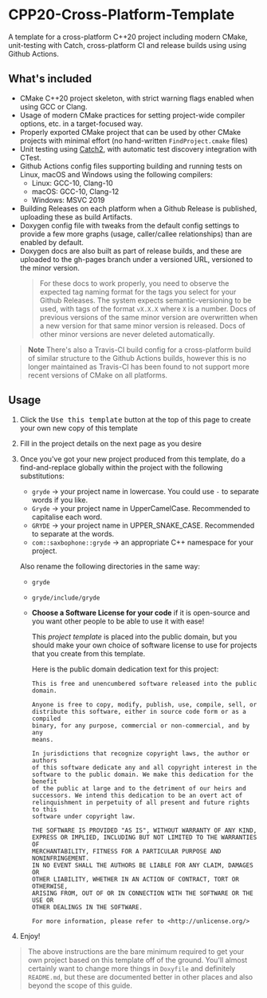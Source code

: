# CPP20-Cross-Platform-Template
A template for a cross-platform C++20 project including modern CMake, unit-testing with Catch, cross-platform CI and release builds using using Github Actions.

## What's included
- CMake C++20 project skeleton, with strict warning flags enabled when using GCC or Clang.
- Usage of modern CMake practices for setting project-wide compiler options, etc. in a target-focused way.
- Properly exported CMake project that can be used by other CMake projects with minimal effort (no hand-written `FindProject.cmake` files)
- Unit testing using [Catch2](https://github.com/catchorg/Catch2), with automatic test discovery integration with CTest.
- Github Actions config files supporting building and running tests on Linux, macOS and Windows using the following compilers:
    - Linux: GCC-10, Clang-10
    - macOS: GCC-10, Clang-12
    - Windows: MSVC 2019
- Building Releases on each platform when a Github Release is published, uploading these as build Artifacts.
- Doxygen config file with tweaks from the default config settings to provide a few more graphs (usage, caller/callee relationships) than are enabled by default.
- Doxygen docs are also built as part of release builds, and these are uploaded to the gh-pages branch under a versioned URL, versioned to the minor version.
    > For these docs to work properly, you need to observe the expected tag naming format for the tags you select for your Github Releases. The system expects semantic-versioning to be used, with tags of the format `vX.X.X` where `X` is a number. Docs of previous versions of the same minor version are overwritten when a new version for that same minor version is released. Docs of other minor versions are never deleted automatically.

> **Note** There's also a Travis-CI build config for a cross-platform build of similar structure to the Github Actions builds, however this is no longer maintained as Travis-CI has been found to not support more recent versions of CMake on all platforms.

## Usage
1. Click the <kbd>Use this template</kbd> button at the top of this page to create your own new copy of this template
2. Fill in the project details on the next page as you desire
3. Once you've got your new project produced from this template, do a find-and-replace globally within the project with the following substitutions:
    - `gryde` -> your project name in lowercase. You could use `-` to separate words if you like.
    - `Gryde` -> your project name in UpperCamelCase. Recommended to capitalise each word.
    - `GRYDE` -> your project name in UPPER_SNAKE_CASE. Recommended to separate at the words.
    - `com::saxbophone::gryde` -> an appropriate C++ namespace for your project.

    Also rename the following directories in the same way:
    - `gryde`
    - `gryde/include/gryde`

    - **Choose a Software License for your code** if it is open-source and you want other people to be able to use it with ease!

      This _project template_ is placed into the public domain, but you should make your own choice of software license to use for projects that you create from this template.

      Here is the public domain dedication text for this project:

      ```
      This is free and unencumbered software released into the public domain.

      Anyone is free to copy, modify, publish, use, compile, sell, or
      distribute this software, either in source code form or as a compiled
      binary, for any purpose, commercial or non-commercial, and by any
      means.

      In jurisdictions that recognize copyright laws, the author or authors
      of this software dedicate any and all copyright interest in the
      software to the public domain. We make this dedication for the benefit
      of the public at large and to the detriment of our heirs and
      successors. We intend this dedication to be an overt act of
      relinquishment in perpetuity of all present and future rights to this
      software under copyright law.

      THE SOFTWARE IS PROVIDED "AS IS", WITHOUT WARRANTY OF ANY KIND,
      EXPRESS OR IMPLIED, INCLUDING BUT NOT LIMITED TO THE WARRANTIES OF
      MERCHANTABILITY, FITNESS FOR A PARTICULAR PURPOSE AND NONINFRINGEMENT.
      IN NO EVENT SHALL THE AUTHORS BE LIABLE FOR ANY CLAIM, DAMAGES OR
      OTHER LIABILITY, WHETHER IN AN ACTION OF CONTRACT, TORT OR OTHERWISE,
      ARISING FROM, OUT OF OR IN CONNECTION WITH THE SOFTWARE OR THE USE OR
      OTHER DEALINGS IN THE SOFTWARE.

      For more information, please refer to <http://unlicense.org/>
      ```
4. Enjoy!

> The above instructions are the bare minimum required to get your own project based on this template off of the ground. You'll almost certainly want to change more things in `Doxyfile` and definitely `README.md`, but these are documented better in other places and also beyond the scope of this guide.
